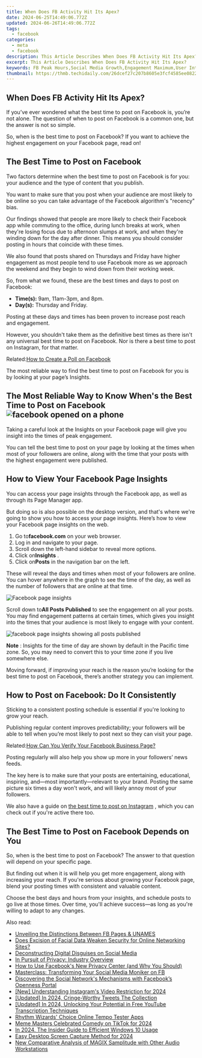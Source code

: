 ```yaml
---
title: When Does FB Activity Hit Its Apex?
date: 2024-06-25T14:49:06.772Z
updated: 2024-06-26T14:49:06.772Z
tags:
  - facebook
categories:
  - meta
  - facebook
description: This Article Describes When Does FB Activity Hit Its Apex?
excerpt: This Article Describes When Does FB Activity Hit Its Apex?
keywords: FB Peak Hours,Social Media Growth,Engagement Maximum,User Interaction Zenith,Activity High Point,Network Traffic Climb,Facebook Engagement Apex
thumbnail: https://thmb.techidaily.com/26dcef27c207b8605e3fcf4585ee0822110eeb8a794c85ff8e27071c7786d452.jpg
---
```


## When Does FB Activity Hit Its Apex?

 If you’ve ever wondered what the best time to post on Facebook is, you’re not alone. The question of when to post on Facebook is a common one, but the answer is not so simple.

 So, when is the best time to post on Facebook? If you want to achieve the highest engagement on your Facebook page, read on!

## The Best Time to Post on Facebook

 Two factors determine when the best time to post on Facebook is for you: your audience and the type of content that you publish.

 You want to make sure that you post when your audience are most likely to be online so you can take advantage of the Facebook algorithm's "recency" bias.

 Our findings showed that people are more likely to check their Facebook app while commuting to the office, during lunch breaks at work, when they're losing focus due to afternoon slumps at work, and when they're winding down for the day after dinner. This means you should consider posting in hours that coincide with these times.

 We also found that posts shared on Thursdays and Friday have higher engagement as most people tend to use Facebook more as we approach the weekend and they begin to wind down from their working week.

 So, from what we found, these are the best times and days to post on Facebook:

* **Time(s):** 9am, 11am-3pm, and 8pm.
* **Day(s):** Thursday and Friday.

 Posting at these days and times has been proven to increase post reach and engagement.

 However, you shouldn't take them as the definitive best times as there isn't any universal best time to post on Facebook. Nor is there a best time to post on Instagram, for that matter.

 Related:[How to Create a Poll on Facebook](https://www.makeuseof.com/how-to-create-facebook-poll/)

 The most reliable way to find the best time to post on Facebook for you is by looking at your page’s Insights.

## The Most Reliable Way to Know When's the Best Time to Post on Facebook ![facebook opened on a phone](https://static1.makeuseofimages.com/wordpress/wp-content/uploads/2021/07/best-time-to-post-on-facebook.jpg)

 Taking a careful look at the Insights on your Facebook page will give you insight into the times of peak engagement.

 You can tell the best time to post on your page by looking at the times when most of your followers are online, along with the time that your posts with the highest engagement were published.

## How to View Your Facebook Page Insights

 You can access your page insights through the Facebook app, as well as through its Page Manager app.

 But doing so is also possible on the desktop version, and that's where we're going to show you how to access your page insights. Here’s how to view your Facebook page insights on the web.

1. Go to**facebook.com** on your web browser.
2. Log in and navigate to your page.
3. Scroll down the left-hand sidebar to reveal more options.
4. Click on**Insights** .
5. Click on**Posts** in the navigation bar on the left.

 These will reveal the days and times when most of your followers are online. You can hover anywhere in the graph to see the time of the day, as well as the number of followers that are online at that time.

![Facebook page insights](https://static1.makeuseofimages.com/wordpress/wp-content/uploads/2021/07/facebook-page-times-followers-are-online.jpg)

 Scroll down to**All Posts Published** to see the engagement on all your posts. You may find engagement patterns at certain times, which gives you insight into the times that your audience is most likely to engage with your content.

![facebook page insights showing all posts published](https://static1.makeuseofimages.com/wordpress/wp-content/uploads/2021/07/all-posts-published-facebook-insights.jpg)

**Note** : Insights for the time of day are shown by default in the Pacific time zone. So, you may need to convert this to your time zone if you live somewhere else.

 Moving forward, if improving your reach is the reason you’re looking for the best time to post on Facebook, there’s another strategy you can implement.

## How to Post on Facebook: Do It Consistently

 Sticking to a consistent posting schedule is essential if you're looking to grow your reach.

 Publishing regular content improves predictability; your followers will be able to tell when you’re most likely to post next so they can visit your page.

 Related:[How Can You Verify Your Facebook Business Page?](https://www.makeuseof.com/verify-facebook-business-page/)

 Posting regularly will also help you show up more in your followers’ news feeds.

 The key here is to make sure that your posts are entertaining, educational, inspiring, and—most importantly—relevant to your brand. Posting the same picture six times a day won't work, and will likely annoy most of your followers.

 We also have a guide on [the best time to post on Instagram](https://www.makeuseof.com/best-time-to-post-on-instagram/) , which you can check out if you're active there too.

## The Best Time to Post on Facebook Depends on You

 So, when is the best time to post on Facebook? The answer to that question will depend on your specific page.

 But finding out when it is will help you get more engagement, along with increasing your reach. If you're serious about growing your Facebook page, blend your posting times with consistent and valuable content.

 Choose the best days and hours from your insights, and schedule posts to go live at those times. Over time, you'll achieve success—as long as you're willing to adapt to any changes.


<ins class="adsbygoogle"
     style="display:block"
     data-ad-format="autorelaxed"
     data-ad-client="ca-pub-7571918770474297"
     data-ad-slot="1223367746"></ins>



<ins class="adsbygoogle"
     style="display:block"
     data-ad-client="ca-pub-7571918770474297"
     data-ad-slot="8358498916"
     data-ad-format="auto"
     data-full-width-responsive="true"></ins>

<span class="atpl-alsoreadstyle">Also read:</span>
<div><ul>
<li><a href="https://facebook.techidaily.com/unveiling-the-distinctions-between-fb-pages-and-unames/"><u>Unveiling the Distinctions Between FB Pages & UNAMES</u></a></li>
<li><a href="https://facebook.techidaily.com/does-excision-of-facial-data-weaken-security-for-online-networking-sites/"><u>Does Excision of Facial Data Weaken Security for Online Networking Sites?</u></a></li>
<li><a href="https://facebook.techidaily.com/deconstructing-digital-disguises-on-social-media/"><u>Deconstructing Digital Disguises on Social Media</u></a></li>
<li><a href="https://facebook.techidaily.com/in-pursuit-of-privacy-industry-overview/"><u>In Pursuit of Privacy: Industry Overview</u></a></li>
<li><a href="https://facebook.techidaily.com/how-to-use-facebooks-new-privacy-center-and-why-you-should/"><u>How to Use Facebook's New Privacy Center (and Why You Should)</u></a></li>
<li><a href="https://facebook.techidaily.com/masterclass-transforming-your-social-media-moniker-on-fb/"><u>Masterclass: Transforming Your Social Media Moniker on FB</u></a></li>
<li><a href="https://facebook.techidaily.com/discovering-the-social-networks-mechanisms-with-facebooks-openness-portal/"><u>Discovering the Social Network's Mechanisms with Facebook’s Openness Portal</u></a></li>
<li><a href="https://instagram-videos.techidaily.com/new-understanding-instagrams-video-restriction-for-2024/"><u>[New] Understanding Instagram's Video Restriction for 2024</u></a></li>
<li><a href="https://twitter-videos.techidaily.com/updated-in-2024-cringe-worthy-tweets-the-collection/"><u>[Updated] In 2024, Cringe-Worthy Tweets  The Collection</u></a></li>
<li><a href="https://youtube-web.techidaily.com/ed-in-2024-unlocking-your-potential-in-free-youtube-transcription-techniques/"><u>[Updated] In 2024, Unlocking Your Potential in Free YouTube Transcription Techniques</u></a></li>
<li><a href="https://extra-tips.techidaily.com/rhythm-wizards-choice-online-tempo-tester-apps/"><u>Rhythm Wizards' Choice  Online Tempo Tester Apps</u></a></li>
<li><a href="https://tiktok-videos.techidaily.com/meme-masters-celebrated-comedy-on-tiktok-for-2024/"><u>Meme Masters  Celebrated Comedy on TikTok for 2024</u></a></li>
<li><a href="https://some-skills.techidaily.com/in-2024-the-insider-guide-to-efficient-windows-10-usage/"><u>In 2024, The Insider Guide to Efficient Windows 10 Usage</u></a></li>
<li><a href="https://screen-activity-recording.techidaily.com/easy-desktop-screen-capture-method-for-2024/"><u>Easy Desktop Screen Capture Method for 2024</u></a></li>
<li><a href="https://voice-adjusting.techidaily.com/new-comparative-analysis-of-magix-samplitude-with-other-audio-workstations/"><u>New Comparative Analysis of MAGIX Samplitude with Other Audio Workstations</u></a></li>
</ul></div>
